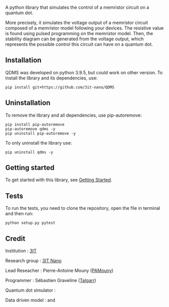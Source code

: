 A python library that simulates the control of a memristor circuit on a quantum dot.

More precisely, it simulates the voltage output of a memristor circuit composed of a memristor model following your devices. The resistive value is found using pulsed programming on the memristor model. Then, the stability diagram can be generated from the voltage output, which represents the possible control this circuit can have on a quantum dot.

## Installation

QDMS was developed on python 3.9.5, but could work on other version. To install the library and its dependencies, use:

```
pip install git+https://github.com/3it-nano/QDMS
```

## Uninstallation

To remove the library and all dependencies, use pip-autoremove:
```
pip install pip-autoremove
pip-autoremove qdms -y
pip uninstall pip-autoremove -y
```

To only uninstall the library use:
```
pip uninstall qdms -y
```


## Getting started

To get started with this library, see [Getting Started](https://github.com/Talgarr/TestOfficial/wiki/Getting-started).

## Tests

To run the tests, you need to clone the repository, open the file in terminal and then run:
```
python setup.py pytest
```

## Credit

Institution : [3IT](https://www.usherbrooke.ca/3it/en/)

Research group : [3IT Nano](https://github.com/3it-nano)

Lead Reseacher : Pierre-Antoine Mouny ([PAMouny](https://github.com/PAMouny))

Programmer : Sébastien Graveline ([Talgarr](https://github.com/Talgarr))

Quantum dot simulator : []()

Data driven model : []() and []()
